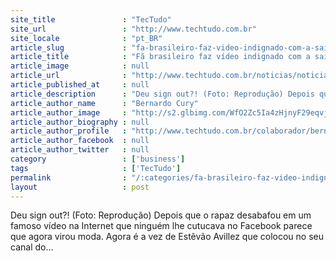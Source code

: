 ```yaml
---
site_title               : "TecTudo"
site_url                 : "http://www.techtudo.com.br"
site_locale              : "pt_BR"
article_slug             : "fa-brasileiro-faz-video-indignado-com-a-saida-de-steve-jobs-na-apple"
article_title            : "Fã brasileiro faz vídeo indignado com a saída de Steve Jobs na Apple"
article_image            : null
article_url              : "http://www.techtudo.com.br/noticias/noticia/2011/08/fa-brasileiro-faz-video-indignado-com-saida-de-steve-jobs-na-apple.html"
article_published_at     : null
article_description      : "Deu sign out?! (Foto: Reprodução) Depois que o rapaz desabafou em um famoso vídeo na Internet que ninguém lhe cutucava no Facebook parece que agora virou moda. Agora é a vez de Estêvão Avillez que colocou no seu canal do..."
article_author_name      : "Bernardo Cury"
article_author_image     : "http://s2.glbimg.com/WfO2Zc5Ia4zHjnyF29eqvjbjQkE=/30x30/s2.glbimg.com/8sbLifvrhM-mtW4rVAowPJr2iM8=/7x0:698x691/75x75/s.glbimg.com/po/tt2/f/original/2013/05/21/tt_logo.jpg"
article_author_biography : null
article_author_profile   : "http://www.techtudo.com.br/colaborador/bernardo-cury.html"
article_author_facebook  : null
article_author_twitter   : null
category                 : ['business']
tags                     : ['TecTudo']
permalink                : "/:categories/fa-brasileiro-faz-video-indignado-com-a-saida-de-steve-jobs-na-apple/"
layout                   : post
---
```


Deu sign out?! (Foto: Reprodução) Depois que o rapaz desabafou em um famoso vídeo na Internet que ninguém lhe cutucava no Facebook parece que agora virou moda. Agora é a vez de Estêvão Avillez que colocou no seu canal do...
